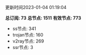 更新时间2023-01-04 01:19:04

**总订阅: 73**
**总节点: 1511**
**有效节点: 773**
- ss节点: 341
- trojan节点: 160
- v2ray节点: 269
- ssr节点: 3

